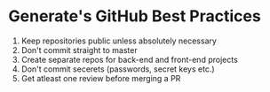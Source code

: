 # Generate's GitHub Best Practices

1. Keep repositories public unless absolutely necessary
1. Don't commit straight to master
1. Create separate repos for back-end and front-end projects
1. Don't commit secerets (passwords, secret keys etc.)
1. Get atleast one review before merging a PR